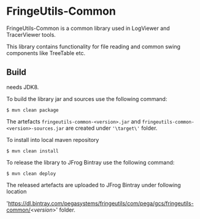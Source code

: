 FringeUtils-Common
==============
FringeUtils-Common is a common library used in LogViewer and TracerViewer tools.

This library contains functionality for file reading and common swing components like TreeTable etc.

Build
-----
needs JDK8.  

To build the library jar and sources use the following command:
```
$ mvn clean package
```

The artefacts `fringeutils-common-<version>.jar` and `fringeutils-common-<version>-sources.jar` are created under `'\target\'` folder.

To install into local maven repository
```
$ mvn clean install
```

To release the library to JFrog Bintray use the following command:
```
$ mvn clean deploy
```

The released artefacts are uploaded to JFrog Bintray under following location

'https://dl.bintray.com/pegasystems/fringeutils/com/pega/gcs/fringeutils-common/<*version*>' folder.

